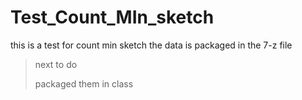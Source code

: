 ﻿# Test_Count_MIn_sketch
this is a test for count min sketch
the data is packaged in the 7-z file

> next to do
>
> packaged them in class
